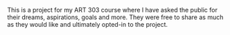 This is a project for my ART 303 course where I have asked the public for their dreams, aspirations, goals and more. They were free to share as much as they would like and ultimately opted-in to the project. 
